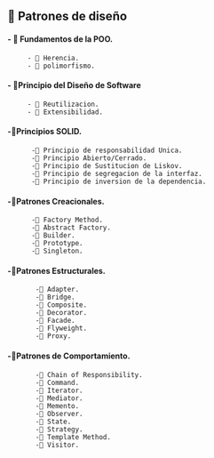 ##   🚀 Patrones de diseño
####   - 🚀 Fundamentos de la POO.  
         - 🚀 Herencia.
         - 🚀 polimorfismo.
####   - 🚀Principio del Diseño de Software
         - 🚀 Reutilizacion.
         - 🚀 Extensibilidad.
####   -🚀Principios SOLID.
          -🚀 Principio de responsabilidad Unica.
          -🚀 Principio Abierto/Cerrado.
          -🚀 Principio de Sustitucion de Liskov.
          -🚀 Principio de segregacion de la interfaz.
          -🚀 Principio de inversion de la dependencia.
####   -🚀Patrones Creacionales.
          -🚀 Factory Method.
          -🚀 Abstract Factory.
          -🚀 Builder.
          -🚀 Prototype.
          -🚀 Singleton.

####   -🚀Patrones Estructurales.
           -🚀 Adapter.
           -🚀 Bridge.
           -🚀 Composite.
           -🚀 Decorator.
           -🚀 Facade.
           -🚀 Flyweight.
           -🚀 Proxy.

####   -🚀Patrones de Comportamiento.
           -🚀 Chain of Responsibility.
           -🚀 Command.
           -🚀 Iterator.
           -🚀 Mediator.
           -🚀 Memento.
           -🚀 Observer.
           -🚀 State.
           -🚀 Strategy.
           -🚀 Template Method.
           -🚀 Visitor.